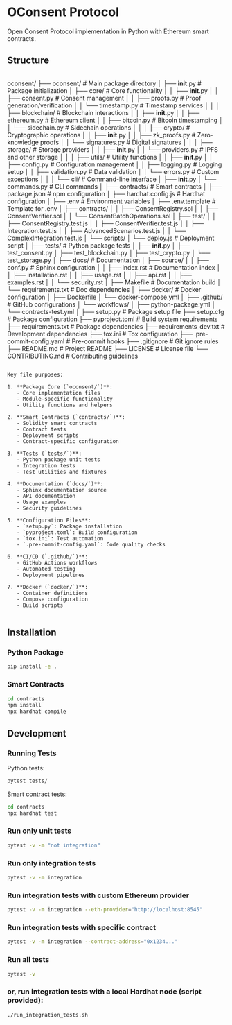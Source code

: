 # OConsent Protocol

Open Consent Protocol implementation in Python with Ethereum smart contracts.

## Structure
```
```
oconsent/
├── oconsent/                     # Main package directory
│   ├── __init__.py              # Package initialization
│   ├── core/                    # Core functionality
│   │   ├── __init__.py
│   │   ├── consent.py          # Consent management
│   │   ├── proofs.py           # Proof generation/verification
│   │   └── timestamp.py        # Timestamp services
│   │
│   ├── blockchain/             # Blockchain interactions
│   │   ├── __init__.py
│   │   ├── ethereum.py         # Ethereum client
│   │   ├── bitcoin.py          # Bitcoin timestamping
│   │   └── sidechain.py        # Sidechain operations
│   │
│   ├── crypto/                 # Cryptographic operations
│   │   ├── __init__.py
│   │   ├── zk_proofs.py       # Zero-knowledge proofs
│   │   └── signatures.py       # Digital signatures
│   │
│   ├── storage/               # Storage providers
│   │   ├── __init__.py
│   │   └── providers.py       # IPFS and other storage
│   │
│   ├── utils/                 # Utility functions
│   │   ├── __init__.py
│   │   ├── config.py         # Configuration management
│   │   ├── logging.py        # Logging setup
│   │   ├── validation.py     # Data validation
│   │   └── errors.py         # Custom exceptions
│   │
│   └── cli/                  # Command-line interface
│       ├── __init__.py
│       └── commands.py       # CLI commands
│
├── contracts/                # Smart contracts
│   ├── package.json         # npm configuration
│   ├── hardhat.config.js    # Hardhat configuration
│   ├── .env                 # Environment variables
│   ├── .env.template        # Template for .env
│   ├── contracts/
│   │   ├── ConsentRegistry.sol
│   │   ├── ConsentVerifier.sol
│   │   └── ConsentBatchOperations.sol
│   ├── test/
│   │   ├── ConsentRegistry.test.js
│   │   ├── ConsentVerifier.test.js
│   │   ├── Integration.test.js
│   │   ├── AdvancedScenarios.test.js
│   │   └── ComplexIntegration.test.js
│   └── scripts/
│       └── deploy.js        # Deployment script
│
├── tests/                   # Python package tests
│   ├── __init__.py
│   ├── test_consent.py
│   ├── test_blockchain.py
│   ├── test_crypto.py
│   └── test_storage.py
│
├── docs/                    # Documentation
│   ├── source/
│   │   ├── conf.py         # Sphinx configuration
│   │   ├── index.rst       # Documentation index
│   │   ├── installation.rst
│   │   ├── usage.rst
│   │   ├── api.rst
│   │   ├── examples.rst
│   │   └── security.rst
│   ├── Makefile            # Documentation build
│   └── requirements.txt    # Doc dependencies
│
├── docker/                 # Docker configuration
│   ├── Dockerfile
│   └── docker-compose.yml
│
├── .github/                # GitHub configurations
│   └── workflows/
│       ├── python-package.yml
│       └── contracts-test.yml
│
├── setup.py               # Package setup file
├── setup.cfg             # Package configuration
├── pyproject.toml        # Build system requirements
├── requirements.txt      # Package dependencies
├── requirements_dev.txt  # Development dependencies
├── tox.ini              # Tox configuration
├── .pre-commit-config.yaml  # Pre-commit hooks
├── .gitignore           # Git ignore rules
├── README.md            # Project README
├── LICENSE             # License file
└── CONTRIBUTING.md     # Contributing guidelines
```

Key file purposes:

1. **Package Core (`oconsent/`)**:
   - Core implementation files
   - Module-specific functionality
   - Utility functions and helpers

2. **Smart Contracts (`contracts/`)**:
   - Solidity smart contracts
   - Contract tests
   - Deployment scripts
   - Contract-specific configuration

3. **Tests (`tests/`)**:
   - Python package unit tests
   - Integration tests
   - Test utilities and fixtures

4. **Documentation (`docs/`)**:
   - Sphinx documentation source
   - API documentation
   - Usage examples
   - Security guidelines

5. **Configuration Files**:
   - `setup.py`: Package installation
   - `pyproject.toml`: Build configuration
   - `tox.ini`: Test automation
   - `.pre-commit-config.yaml`: Code quality checks

6. **CI/CD (`.github/`)**:
   - GitHub Actions workflows
   - Automated testing
   - Deployment pipelines

7. **Docker (`docker/`)**:
   - Container definitions
   - Compose configuration
   - Build scripts


```

## Installation

### Python Package
```bash
pip install -e .
```

### Smart Contracts
```bash
cd contracts
npm install
npx hardhat compile
```

## Development

### Running Tests
Python tests:
```bash
pytest tests/
```

Smart contract tests:
```bash
cd contracts
npx hardhat test
```

### Run only unit tests
```bash
pytest -v -m "not integration"
```

### Run only integration tests
```bash
pytest -v -m integration
```

### Run integration tests with custom Ethereum provider
```bash
pytest -v -m integration --eth-provider="http://localhost:8545"
```


### Run integration tests with specific contract
```bash
pytest -v -m integration --contract-address="0x1234..."
```


### Run all tests
```bash
pytest -v
```

### or, run integration tests with a local Hardhat node (script provided):

```bash
./run_integration_tests.sh
```